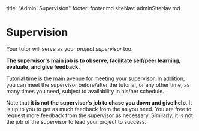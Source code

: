 <frontmatter>
title: "Admin: Supervision"
footer: footer.md
siteNav: adminSiteNav.md
</frontmatter>

<link rel="stylesheet" href="../css/main.css">
<link rel="stylesheet" href="../css/admin.css">

<include src="../common/header.md" />

<div class="website-content" id="main">

# Supervision

Your tutor will serve as your _project supervisor_ too.

**The supervisor's main job is to observe, facilitate self/peer learning, evaluate, and give feedback.**

Tutorial time is the main avenue for meeting your supervisor. In addition, you can meet the supervisor before/after the tutorial, or any other time, as many times you need, subject to availability in his/her schedule. 

Note that **it is not the supervisor’s job to chase you down and give help**. It is up to you to get as much feedback from the as you need. You are free to request more feedback from the supervisor as necessary. Similarly, it is not the job of the supervisor to lead your project to success. 

</div>